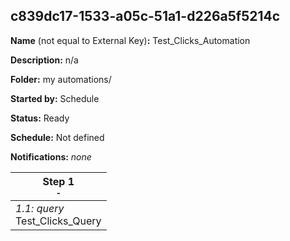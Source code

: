 ## c839dc17-1533-a05c-51a1-d226a5f5214c

**Name** (not equal to External Key)**:** Test_Clicks_Automation

**Description:** n/a

**Folder:** my automations/

**Started by:** Schedule

**Status:** Ready

**Schedule:** Not defined

**Notifications:** _none_


| Step 1<br>_<small>-</small>_ |
| --- |
| _1.1: query_<br>Test_Clicks_Query |
